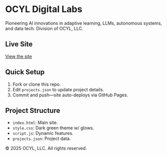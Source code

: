 # OCYL Digital Labs

Pioneering AI innovations in adaptive learning, LLMs, autonomous systems, and data tech. Division of OCYL, LLC.

## Live Site
[View the site](https://ocyl-labs.github.io/ocyl-digital-labs)

## Quick Setup
1. Fork or clone this repo.
2. Edit `projects.json` to update project details.
3. Commit and push—site auto-deploys via GitHub Pages.

## Project Structure
- `index.html`: Main site.
- `style.css`: Dark green theme w/ glows.
- `script.js`: Dynamic features.
- `projects.json`: Project data.

© 2025 OCYL, LLC. All rights reserved.
